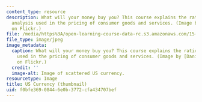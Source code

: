 ```yaml
---
content_type: resource
description: What will your money buy you? This course explains the rationale and
  analysis used in the pricing of consumer goods and services. (Image by Daniel Borman
  on Flickr.)
file: /media/https%3A/open-learning-course-data-rc.s3.amazonaws.com/15-818-pricing-spring-2010/f0bfe36908446e0b3772cfa434707bef_15-818s10-th.jpg
file_type: image/jpeg
image_metadata:
  caption: What will your money buy you? This course explains the rationale and analysis
    used in the pricing of consumer goods and services. (Image by [Daniel Borman](http://www.flickr.com/photos/dborman2/3258378233/)
    on Flickr.)
  credit: ''
  image-alt: Image of scattered US currency.
resourcetype: Image
title: US Currency (thumbnail)
uid: f0bfe369-0844-6e0b-3772-cfa434707bef
---
```

